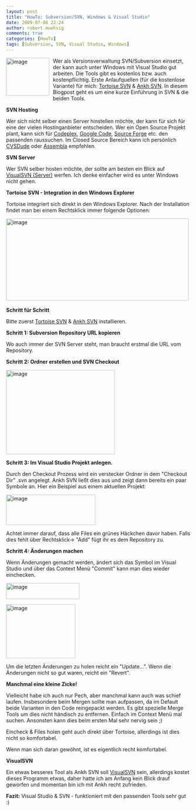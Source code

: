 ```yaml
---
layout: post
title: "HowTo: Subversion/SVN, Windows & Visual Studio"
date: 2009-07-08 22:24
author: robert.muehsig
comments: true
categories: [HowTo]
tags: [Subversion, SVN, Visual Studio, Windows]
---
```

<p><a href="{{BASE_PATH}}/assets/wp-images/image771.png"><img style="border-right: 0px; border-top: 0px; margin: 0px 10px 0px 0px; border-left: 0px; border-bottom: 0px" height="103" alt="image" src="{{BASE_PATH}}/assets/wp-images/image-thumb749.png" width="118" align="left" border="0"></a>Wer als Versionsverwaltung SVN/Subversion einsetzt, der kann auch unter Windows mit Visual Studio gut arbeiten. Die Tools gibt es kostenlos bzw. auch kostenpflichtig. Erste Anlaufquellen (für die kostenlose Variante) für mich: <a href="http://tortoisesvn.tigris.org/">Tortoise SVN</a> &amp; <a href="http://ankhsvn.open.collab.net/">Ankh SVN</a>. In diesem Blogpost geht es um eine kurze Einführung in SVN &amp; die beiden Tools.</p><!--more--> <p><strong>SVN Hosting</strong></p> <p>Wer sich nicht selber einen Server hinstellen möchte, der kann für sich für eine der vielen Hostinganbieter entscheiden. Wer ein Open Source Projekt plant, kann sich für <a href="http://www.codeplex.com/">Codeplex</a>, <a href="http://code.google.com/intl/de-DE/projecthosting/">Google Code</a>, <a href="http://sourceforge.net/">Source Forge</a> etc. den passenden raussuchen. Im Closed Source Bereich kann ich persönlich <a href="http://cvsdude.com/">CVSDude</a> oder <a href="http://www.assembla.com/">Assembla</a> empfehlen.</p> <p><strong>SVN Server</strong></p> <p>Wer SVN selber hosten möchte, der sollte am besten ein Blick auf <a href="http://www.visualsvn.com/">VisualSVN (Server)</a> werfen. Ich denke einfacher wird es unter Windows nicht gehen.</p> <p><strong>Tortoise SVN - Integration in den Windows Explorer</strong></p> <p>Tortoise integriert sich direkt in den Windows Explorer. Nach der Installation findet man bei einem Rechtsklick immer folgende Optionen:</p> <p><a href="{{BASE_PATH}}/assets/wp-images/image772.png"><img style="border-right: 0px; border-top: 0px; border-left: 0px; border-bottom: 0px" height="224" alt="image" src="{{BASE_PATH}}/assets/wp-images/image-thumb750.png" width="499" border="0"></a>&nbsp;</p> <p><strong>Schritt für Schritt </strong></p> <p>Bitte zuerst <a href="http://tortoisesvn.tigris.org/">Tortoise SVN</a> &amp; <a href="http://ankhsvn.open.collab.net/">Ankh SVN</a> installieren.</p> <p><strong>Schritt 1: Subversion Repository URL kopieren</strong></p> <p>Wo auch immer der SVN Server steht, man braucht erstmal die URL vom Repository. </p> <p><strong>Schritt 2: Ordner erstellen und SVN Checkout</strong></p> <p><a href="{{BASE_PATH}}/assets/wp-images/image773.png"><img style="border-right: 0px; border-top: 0px; border-left: 0px; border-bottom: 0px" height="230" alt="image" src="{{BASE_PATH}}/assets/wp-images/image-thumb751.png" width="297" border="0"></a> </p> <p><strong>Schritt 3: Im Visual Studio Projekt anlegen.</strong> </p> <p>Durch den Checkout Prozess wird ein verstecker Ordner in dem "Checkout Dir" .svn angelegt. Ankh SVN ließt dies aus und zeigt dann bereits ein paar Symbole an. Hier ein Beispiel aus einem aktuellen Projekt:</p> <p><a href="{{BASE_PATH}}/assets/wp-images/image774.png"><img style="border-right: 0px; border-top: 0px; border-left: 0px; border-bottom: 0px" height="83" alt="image" src="{{BASE_PATH}}/assets/wp-images/image-thumb752.png" width="244" border="0"></a> </p> <p>Achtet immer darauf, dass alle Files ein grünes Häckchen davor haben. Falls dies fehlt über Rechtsklick-&gt; "Add" fügt ihr es dem Repository zu.</p> <p><strong>Schritt 4: Änderungen machen</strong></p> <p>Wenn Änderungen gemacht werden, ändert sich das Symbol im Visual Studio und über das Context Menü "Commit" kann man dies wieder einchecken.</p> <p><a href="{{BASE_PATH}}/assets/wp-images/image775.png"><img style="border-right: 0px; border-top: 0px; border-left: 0px; border-bottom: 0px" height="44" alt="image" src="{{BASE_PATH}}/assets/wp-images/image-thumb753.png" width="200" border="0"></a> </p> <p><a href="{{BASE_PATH}}/assets/wp-images/image776.png"><img style="border-right: 0px; border-top: 0px; border-left: 0px; border-bottom: 0px" height="147" alt="image" src="{{BASE_PATH}}/assets/wp-images/image-thumb754.png" width="189" border="0"></a> </p> <p>Um die letzten Änderungen zu holen reicht ein "Update...". Wenn die Änderungen nicht so gut waren, reicht ein "Revert".</p> <p><strong>Manchmal eine kleine Zicke!</strong></p> <p>Vielleicht habe ich auch nur Pech, aber manchmal kann auch was schief laufen. Insbesondere beim Mergen sollte man aufpassen, da im Default beide Varianten in den Code reingepackt werden. Es gibt spezielle Merge Tools um dies nicht händisch zu entfernen. Einfach im Context Menü mal suchen. Ansonsten kann dies beim ersten Mal sehr nervig sein ;)</p> <p>Eincheck &amp; Files holen geht auch direkt über Tortoise, allerdings ist dies nicht so komfortabel. </p> <p>Wenn man sich daran gewöhnt, ist es eigentlich recht komfortabel.</p> <p><strong>VisualSVN</strong></p> <p>Ein etwas besseres Tool als Ankh SVN soll <a href="http://www.visualsvn.com/">VisualSVN</a> sein, allerdings kostet dieses Programm etwas, daher hatte ich am Anfang kein Blick drauf geworfen und momentan bin ich mit Ankh recht zufrieden.</p> <p><strong>Fazit:</strong> Visual Studio &amp; SVN - funktioniert mit den passenden Tools sehr gut :)</p>
